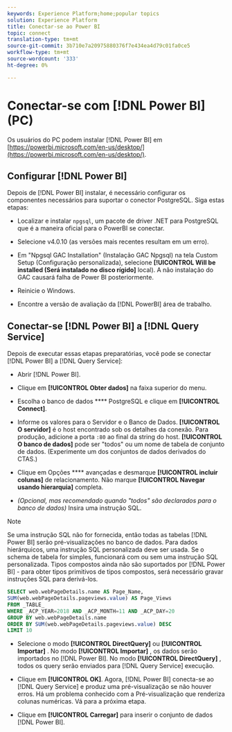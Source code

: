 ```yaml
---
keywords: Experience Platform;home;popular topics
solution: Experience Platform
title: Conectar-se ao Power BI
topic: connect
translation-type: tm+mt
source-git-commit: 3b710e7a20975880376f7e434ea4d79c01fa0ce5
workflow-type: tm+mt
source-wordcount: '333'
ht-degree: 0%

---
```



# Conectar-se com [!DNL Power BI] (PC)

Os usuários do PC podem instalar [!DNL Power BI] em [https://powerbi.microsoft.com/en-us/desktop/](https://powerbi.microsoft.com/en-us/desktop/).

## Configurar [!DNL Power BI]

Depois de [!DNL Power BI] instalar, é necessário configurar os componentes necessários para suportar o conector PostgreSQL. Siga estas etapas:

- Localizar e instalar `npgsql`, um pacote de driver .NET para PostgreSQL que é a maneira oficial para o PowerBI se conectar.

- Selecione v4.0.10 (as versões mais recentes resultam em um erro).

- Em &quot;Npgsql GAC Installation&quot; (Instalação GAC Npgsql) na tela Custom Setup (Configuração personalizada), selecione **[!UICONTROL Will be installed (Será instalado no disco rígido]** local). A não instalação do GAC causará falha de Power BI posteriormente.

- Reinicie o Windows.

- Encontre a versão de avaliação da [!DNL PowerBI] área de trabalho.

## Conectar-se [!DNL Power BI] a [!DNL Query Service]

Depois de executar essas etapas preparatórias, você pode se conectar [!DNL Power BI] a [!DNL Query Service]:

- Abrir [!DNL Power BI].

- Clique em **[!UICONTROL Obter dados]** na faixa superior do menu.

- Escolha o banco de dados **** PostgreSQL e clique em **[!UICONTROL Connect]**.

- Informe os valores para o Servidor e o Banco de Dados. **[!UICONTROL O servidor]** é o host encontrado sob os detalhes da conexão. Para produção, adicione a porta `:80` ao final da string do host. **[!UICONTROL O banco de dados]** pode ser &quot;todos&quot; ou um nome de tabela de conjunto de dados. (Experimente um dos conjuntos de dados derivados do CTAS.)

- Clique em Opções **** avançadas e desmarque **[!UICONTROL incluir colunas]** de relacionamento. Não marque **[!UICONTROL Navegar usando hierarquia]** completa.

- *(Opcional, mas recomendado quando &quot;todos&quot; são declarados para o banco de dados)* Insira uma instrução SQL.

>[!NOTE]
>
>Se uma instrução SQL não for fornecida, então todas as tabelas [!DNL Power BI] serão pré-visualizações no banco de dados. Para dados hierárquicos, uma instrução SQL personalizada deve ser usada. Se o schema de tabela for simples, funcionará com ou sem uma instrução SQL personalizada. Tipos compostos ainda não são suportados por [!DNL Power BI] - para obter tipos primitivos de tipos compostos, será necessário gravar instruções SQL para derivá-los.

```sql
SELECT web.webPageDetails.name AS Page_Name, 
SUM(web.webPageDetails.pageviews.value) AS Page_Views 
FROM _TABLE_ 
WHERE _ACP_YEAR=2018 AND _ACP_MONTH=11 AND _ACP_DAY=20 
GROUP BY web.webPageDetails.name 
ORDER BY SUM(web.webPageDetails.pageviews.value) DESC 
LIMIT 10
```

- Selecione o modo **[!UICONTROL DirectQuery]** ou **[!UICONTROL Importar]** . No modo **[!UICONTROL Importar]** , os dados serão importados no [!DNL Power BI]. No modo **[!UICONTROL DirectQuery]** , todos os query serão enviados para [!DNL Query Service] execução.

- Clique em **[!UICONTROL OK]**. Agora, [!DNL Power BI] conecta-se ao [!DNL Query Service] e produz uma pré-visualização se não houver erros. Há um problema conhecido com a Pré-visualização que renderiza colunas numéricas. Vá para a próxima etapa.

- Clique em **[!UICONTROL Carregar]** para inserir o conjunto de dados [!DNL Power BI].
